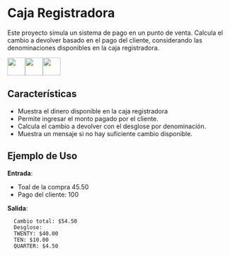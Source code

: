 # Caja Registradora      

Este proyecto simula un sistema de pago en un punto de venta. Calcula el cambio a devolver basado en el pago del cliente, considerando las denominaciones disponibles en la caja registradora.

<img src="https://upload.wikimedia.org/wikipedia/commons/6/61/HTML5_logo_and_wordmark.svg" width="40" height="40"><img src="https://upload.wikimedia.org/wikipedia/commons/6/62/CSS3_logo.svg" width="40" height="40"><img src="https://upload.wikimedia.org/wikipedia/commons/6/6a/JavaScript-logo.png" width="40" height="40">


## Características
- Muestra el dinero disponible en la caja registradora
- Permite ingresar el monto pagado por el cliente.
- Calcula el cambio a devolver con el desglose por denominación.
- Muestra un mensaje si no hay suficiente cambio disponible.

## Ejemplo de Uso
**Entrada**:
- Toal de la compra 45.50
- Pago del cliente: 100
  
**Salida**:
```
  Cambio total: $54.50
  Desglose:
  TWENTY: $40.00
  TEN: $10.00
  QUARTER: $4.50
```
